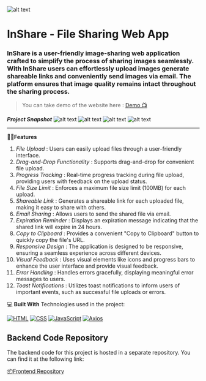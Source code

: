 ![alt text](https://chickisnak.github.io/file-sahring-app/logo.png)

# InShare - File Sharing Web App

### InShare is a user-friendly image-sharing web application crafted to simplify the process of sharing images seamlessly. With InShare users can effortlessly upload images generate shareable links and conveniently send images via email. The platform ensures that image quality remains intact throughout the sharing process.


>You can take demo of the website here : [Demo 📺](https://youtu.be/njt7MB-Ssr8?si=i3YR9j-uhduCSOq3)

***Project Snapshot***
![alt text](https://res.cloudinary.com/dz8y8ojgv/image/upload/v1706269899/assets/img-share-1_pnschw.png)
![alt text](https://res.cloudinary.com/dz8y8ojgv/image/upload/v1706269896/assets/img-share-2_llgnoj.png)
![alt text](https://res.cloudinary.com/dz8y8ojgv/image/upload/v1706269896/assets/img-share-3_vkn1ys.png)
![alt text](https://res.cloudinary.com/dz8y8ojgv/image/upload/v1706269896/assets/img-share-4_sgjgfh.png)

---

👨‍🏭**Features**
1. *File Upload* : Users can easily upload files through a user-friendly interface.
2. *Drag-and-Drop Functionality* : Supports drag-and-drop for convenient file upload.
3. *Progress Tracking* : Real-time progress tracking during file upload, providing users with feedback on the upload status.
4. *File Size Limit* : Enforces a maximum file size limit (100MB) for each upload.
5. *Shareable Link* : Generates a shareable link for each uploaded file, making it easy to share with others.
6. *Email Sharing* : Allows users to send the shared file via email.
7. *Expiration Reminder* : Displays an expiration message indicating that the shared link will expire in 24 hours.
8. *Copy to Clipboard* : Provides a convenient "Copy to Clipboard" button to quickly copy the file's URL.
9. *Responsive Design* : The application is designed to be responsive, ensuring a seamless experience across different devices.
10. *Visual Feedback* : Uses visual elements like icons and progress bars to enhance the user interface and provide visual feedback.
11. *Error Handling* : Handles errors gracefully, displaying meaningful error messages to users.
12. *Toast Notifications* : Utilizes toast notifications to inform users of important events, such as successful file uploads or errors.

💻 **Built With**
Technologies used in the project:

[![HTML](https://img.shields.io/badge/HTML-5-orange?logo=html5&style=flat-square)](https://developer.mozilla.org/en-US/docs/Web/HTML)
[![CSS](https://img.shields.io/badge/CSS-3-blue?logo=css3&style=flat-square)](https://developer.mozilla.org/en-US/docs/Web/CSS)
[![JavaScript](https://img.shields.io/badge/JavaScript-ES6-yellow?logo=javascript&style=flat-square)](https://developer.mozilla.org/en-US/docs/Web/JavaScript)
[![Axios](https://img.shields.io/badge/Axios-Library-1383FF?logo=axios&style=flat-square)](https://github.com/axios/axios)


## Backend Code Repository

The backend code for this project is hosted in a separate repository. You can find it at the following link:

[📦Frontend Repository](https://github.com/Chickisnak/file-sharing-app-backend)
